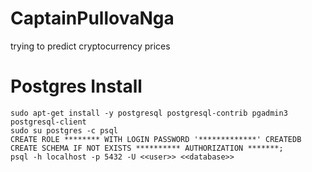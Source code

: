 # CaptainPullovaNga
trying to predict cryptocurrency prices


# Postgres Install
```
sudo apt-get install -y postgresql postgresql-contrib pgadmin3 postgresql-client
sudo su postgres -c psql
CREATE ROLE ******** WITH LOGIN PASSWORD '*************' CREATEDB
CREATE SCHEMA IF NOT EXISTS ********** AUTHORIZATION *******;
psql -h localhost -p 5432 -U <<user>> <<database>>
```
